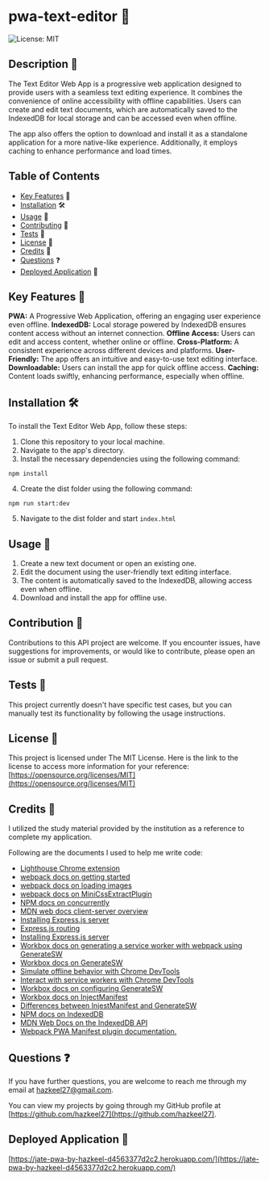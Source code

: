 # pwa-text-editor 📝

![License: MIT](https://img.shields.io/badge/License-MIT-yellow.svg)

## Description 📄

The Text Editor Web App is a progressive web application designed to provide users with a seamless text editing experience. It combines the convenience of online accessibility with offline capabilities. Users can create and edit text documents, which are automatically saved to the IndexedDB for local storage and can be accessed even when offline.

The app also offers the option to download and install it as a standalone application for a more native-like experience. Additionally, it employs caching to enhance performance and load times.

## Table of Contents

- [Key Features](#features) 🔑
- [Installation](#installation) 🛠️
- [Usage](#usage) 📘
- [Contributing](#contributing) 🤝
- [Tests](#tests) 🧪
- [License](#license) 📜
- [Credits](#credits) 🙏
- [Questions](#questions) ❓
- [Deployed Application](#link) 🚀

## <a name="features"></a>Key Features 🔑

**PWA:** A Progressive Web Application, offering an engaging user experience even offline.
**IndexedDB:** Local storage powered by IndexedDB ensures content access without an internet connection.
**Offline Access:** Users can edit and access content, whether online or offline.
**Cross-Platform:** A consistent experience across different devices and platforms.
**User-Friendly:** The app offers an intuitive and easy-to-use text editing interface.
**Downloadable:** Users can install the app for quick offline access.
**Caching:** Content loads swiftly, enhancing performance, especially when offline.

## <a name="installation"></a>Installation 🛠️

To install the Text Editor Web App, follow these steps:

1. Clone this repository to your local machine.
2. Navigate to the app's directory.
3. Install the necessary dependencies using the following command:

```
npm install
```

4. Create the dist folder using the following command:

```
npm run start:dev
```

5. Navigate to the dist folder and start `index.html`

## <a name="usage"></a>Usage 📘

1. Create a new text document or open an existing one.
2. Edit the document using the user-friendly text editing interface.
3. The content is automatically saved to the IndexedDB, allowing access even when offline.
4. Download and install the app for offline use.

## <a name="contributing"></a>Contribution 🤝

Contributions to this API project are welcome. If you encounter issues, have suggestions for improvements, or would like to contribute, please open an issue or submit a pull request.

## <a name="tests"></a>Tests 🧪

This project currently doesn't have specific test cases, but you can manually test its functionality by following the usage instructions.

## <a name="license"></a>License 📜

This project is licensed under The MIT License. Here is the link to the license to access more information for your reference: [https://opensource.org/licenses/MIT](https://opensource.org/licenses/MIT)

## <a name="credits"></a>Credits 🙏

I utilized the study material provided by the institution as a reference to complete my application.

Following are the documents I used to help me write code:

- [Lighthouse Chrome extension](https://chrome.google.com/webstore/detail/lighthouse/blipmdconlkpinefehnmjammfjpmpbjk?hl=en)
- [webpack docs on getting started](https://webpack.js.org/guides/getting-started/)
- [webpack docs on loading images](https://webpack.js.org/guides/asset-management/#loading-images)
- [webpack docs on MiniCssExtractPlugin](https://webpack.js.org/plugins/mini-css-extract-plugin/#getting-started)
- [NPM docs on concurrently](https://www.npmjs.com/package/concurrently)
- [MDN web docs client-server overview](https://developer.mozilla.org/en-US/docs/Learn/Server-side/First_steps/Client-Server_overview)
- [Installing Express.js server](https://expressjs.com/en/starter/installing.html)
- [Express.js routing](https://expressjs.com/en/starter/basic-routing.html)
- [Installing Express.js server](https://expressjs.com/en/starter/installing.html)
- [Workbox docs on generating a service worker with webpack using GenerateSW](https://developers.google.com/web/tools/workbox/guides/generate-service-worker/webpack)
- [Workbox docs on GenerateSW](https://developer.chrome.com/docs/workbox/reference/workbox-webpack-plugin/#type-GenerateSW)
- [Simulate offline behavior with Chrome DevTools](https://developer.chrome.com/docs/devtools/network/reference/#offline)
- [Interact with service workers with Chrome DevTools](https://developer.chrome.com/docs/workbox/improving-development-experience/#service-worker-development-aids)
- [Workbox docs on configuring GenerateSW](https://developer.chrome.com/docs/workbox/reference/workbox-webpack-plugin/#type-GenerateSWConfig)
- [Workbox docs on InjectManifest](https://developer.chrome.com/docs/workbox/modules/workbox-webpack-plugin/#injectmanifest-plugin)
- [Differences between InjestManifest and GenerateSW](https://developer.chrome.com/docs/workbox/the-ways-of-workbox/#generatesw-vs-injectmanifest)
- [NPM docs on IndexedDB](https://www.npmjs.com/package/idb)
- [MDN Web Docs on the IndexedDB API](https://developer.mozilla.org/en-US/docs/Web/API/IndexedDB_API)
- [Webpack PWA Manifest plugin documentation.](https://www.npmjs.com/package/webpack-pwa-manifest)

## <a name="questions"></a>Questions ❓

If you have further questions, you are welcome to reach me through my email at hazkeel27@gmail.com.

You can view my projects by going through my GitHub profile at [https://github.com/hazkeel27](https://github.com/hazkeel27).

## <a name="link"></a>Deployed Application 🚀

[https://jate-pwa-by-hazkeel-d4563377d2c2.herokuapp.com/](https://jate-pwa-by-hazkeel-d4563377d2c2.herokuapp.com/)
